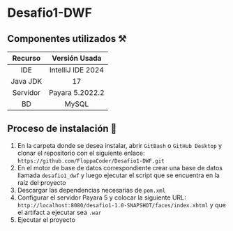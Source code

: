 # Desafio1-DWF

## Componentes utilizados ⚒️

| Recurso        |    Versión Usada     |
|:--------------:|:--------------------:|
| IDE            | IntelliJ IDE 2024    |
| Java JDK       | 17                   |
| Servidor       | Payara 5.2022.2      |
| BD             | MySQL                |

## Proceso de instalación 🔧

1. En la carpeta donde se desea instalar, abrir `GitBash` o `GitHub Desktop` y clonar el repositorio con el siguiente enlace: `https://github.com/FloppaCoder/Desafio1-DWF.git`
2. En el motor de base de datos correspondiente crear una base de datos llamada `desafio1_dwf` y luego ejecutar el script que se encuentra en la raíz del proyecto
3. Descargar las dependencias necesarias de `pom.xml`
4. Configurar el servidor Payara 5 y colocar la siguiente URL: `http://localhost:8080/desafio1-1.0-SNAPSHOT/faces/index.xhtml` y que el artifact a ejecutar sea `.war`
5. Ejecutar el proyecto
